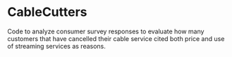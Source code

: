 # CableCutters
Code to analyze consumer survey responses to evaluate how many customers that have cancelled their cable service cited both price and use of streaming services as reasons.
